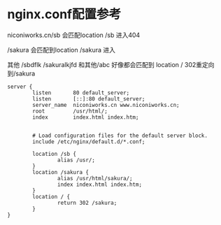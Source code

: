 # **nginx.conf配置参考**

niconiworks.cn/sb 会匹配location /sb 进入404

/sakura 会匹配到location /sakura 进入

其他 /sbdflk /sakuralkjfd 和其他/abc 好像都会匹配到 location /  302重定向到/sakura 


```
server {
        listen       80 default_server;
        listen       [::]:80 default_server;
        server_name  niconiworks.cn www.niconiworks.cn;
        root         /usr/html/;
        index        index.html index.htm;


        # Load configuration files for the default server block.
        include /etc/nginx/default.d/*.conf;

        location /sb {
                alias /usr/;
        }
        location /sakura {
                alias /usr/html/sakura/;
                index index.html index.htm;
        }
        location / {
                return 302 /sakura;
        }
}
```